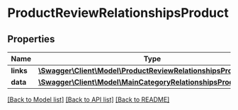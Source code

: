 # ProductReviewRelationshipsProduct

## Properties
Name | Type | Description | Notes
------------ | ------------- | ------------- | -------------
**links** | [**\Swagger\Client\Model\ProductReviewRelationshipsProductLinks**](ProductReviewRelationshipsProductLinks.md) |  | [optional] 
**data** | [**\Swagger\Client\Model\MainCategoryRelationshipsProductData**](MainCategoryRelationshipsProductData.md) |  | [optional] 

[[Back to Model list]](../../README.md#documentation-for-models) [[Back to API list]](../../README.md#documentation-for-api-endpoints) [[Back to README]](../../README.md)

